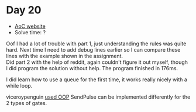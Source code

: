 # Day 20
- [AoC website](https://adventofcode.com/2023/day/20)
- Solve time: ?

Oof I had a lot of trouble with part 1, just understanding the rules was quite hard. Next time I need to add debug lines earlier so I can compare these lines with the example shown in the assignment.   
Did part 2 with the help of reddit, again couldn't figure it out myself, though I did program the solution without help. The program finished in 176ms.  

I did learn how to use a queue for the first time, it works really nicely with a while loop.

viceroypenguin [used OOP](https://github.com/viceroypenguin/adventofcode/blob/master/AdventOfCode.Puzzles/2023/day20.original.cs#L18) SendPulse can be implemented differently for the 2 types of gates.